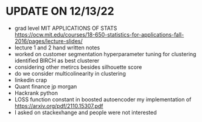 # UPDATE ON 12/13/22
- grad level MIT APPLICATIONS OF STATS https://ocw.mit.edu/courses/18-650-statistics-for-applications-fall-2016/pages/lecture-slides/
- lecture 1 and 2 hand written notes
- worked on customer segmentation hyperparameter tuning for clustering identified BIRCH as best clusterer 
- considering other metircs besides silhouette score 
- do we consider multicolinearity in clustering 
- linkedin crap
- Quant finance jp morgan 
- Hackrank python
- LOSS function constant in boosted autoencoder my implementation of  https://arxiv.org/pdf/2110.15307.pdf
- I asked on stackexhange and people were not interested



